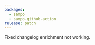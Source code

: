 ```yaml
---
packages:
  - sampo
  - sampo-github-action
release: patch
---
```


Fixed changelog enrichment not working.
